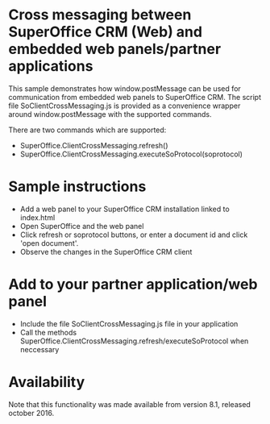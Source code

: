 # Cross messaging between SuperOffice CRM (Web) and embedded web panels/partner applications
This sample demonstrates how window.postMessage can be used for communication from embedded web panels to SuperOffice CRM.
The script file SoClientCrossMessaging.js is provided as a convenience wrapper around window.postMessage with the supported commands. 

There are two commands which are supported:

* SuperOffice.ClientCrossMessaging.refresh()
* SuperOffice.ClientCrossMessaging.executeSoProtocol(soprotocol)

# Sample instructions 
* Add a web panel to your SuperOffice CRM installation linked to index.html
* Open SuperOffice and the web panel
* Click refresh or soprotocol buttons, or enter a document id and click 'open document'.
* Observe the changes in the SuperOffice CRM client

# Add to your partner application/web panel
* Include the file SoClientCrossMessaging.js file in your application 
* Call the methods SuperOffice.ClientCrossMessaging.refresh/executeSoProtocol when neccessary

# Availability
Note that this functionality was made available from version 8.1, released october 2016.

